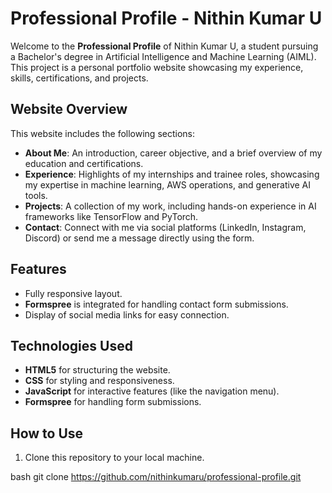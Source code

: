 # Professional Profile - Nithin Kumar U

Welcome to the **Professional Profile** of Nithin Kumar U, a student pursuing a Bachelor's degree in Artificial Intelligence and Machine Learning (AIML). This project is a personal portfolio website showcasing my experience, skills, certifications, and projects.

## Website Overview

This website includes the following sections:
- **About Me**: An introduction, career objective, and a brief overview of my education and certifications.
- **Experience**: Highlights of my internships and trainee roles, showcasing my expertise in machine learning, AWS operations, and generative AI tools.
- **Projects**: A collection of my work, including hands-on experience in AI frameworks like TensorFlow and PyTorch.
- **Contact**: Connect with me via social platforms (LinkedIn, Instagram, Discord) or send me a message directly using the form.

## Features
- Fully responsive layout.
- **Formspree** is integrated for handling contact form submissions.
- Display of social media links for easy connection.

## Technologies Used
- **HTML5** for structuring the website.
- **CSS** for styling and responsiveness.
- **JavaScript** for interactive features (like the navigation menu).
- **Formspree** for handling form submissions.

## How to Use
1. Clone this repository to your local machine.
   
bash
   git clone https://github.com/nithinkumaru/professional-profile.git
